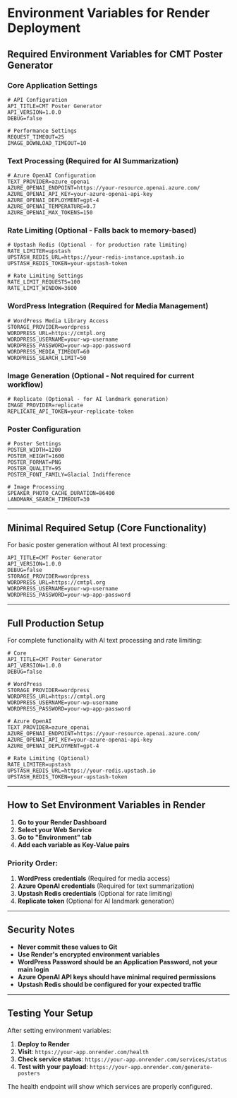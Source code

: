 # Environment Variables for Render Deployment

## Required Environment Variables for CMT Poster Generator

### **Core Application Settings**
```
# API Configuration
API_TITLE=CMT Poster Generator
API_VERSION=1.0.0
DEBUG=false

# Performance Settings
REQUEST_TIMEOUT=25
IMAGE_DOWNLOAD_TIMEOUT=10
```

### **Text Processing (Required for AI Summarization)**
```
# Azure OpenAI Configuration
TEXT_PROVIDER=azure_openai
AZURE_OPENAI_ENDPOINT=https://your-resource.openai.azure.com/
AZURE_OPENAI_API_KEY=your-azure-openai-api-key
AZURE_OPENAI_DEPLOYMENT=gpt-4
AZURE_OPENAI_TEMPERATURE=0.7
AZURE_OPENAI_MAX_TOKENS=150
```

### **Rate Limiting (Optional - Falls back to memory-based)**
```
# Upstash Redis (Optional - for production rate limiting)
RATE_LIMITER=upstash
UPSTASH_REDIS_URL=https://your-redis-instance.upstash.io
UPSTASH_REDIS_TOKEN=your-upstash-token

# Rate Limiting Settings
RATE_LIMIT_REQUESTS=100
RATE_LIMIT_WINDOW=3600
```

### **WordPress Integration (Required for Media Management)**
```
# WordPress Media Library Access
STORAGE_PROVIDER=wordpress
WORDPRESS_URL=https://cmtpl.org
WORDPRESS_USERNAME=your-wp-username
WORDPRESS_PASSWORD=your-wp-app-password
WORDPRESS_MEDIA_TIMEOUT=60
WORDPRESS_SEARCH_LIMIT=50
```

### **Image Generation (Optional - Not required for current workflow)**
```
# Replicate (Optional - for AI landmark generation)
IMAGE_PROVIDER=replicate
REPLICATE_API_TOKEN=your-replicate-token
```

### **Poster Configuration**
```
# Poster Settings
POSTER_WIDTH=1200
POSTER_HEIGHT=1600
POSTER_FORMAT=PNG
POSTER_QUALITY=95
POSTER_FONT_FAMILY=Glacial Indifference

# Image Processing
SPEAKER_PHOTO_CACHE_DURATION=86400
LANDMARK_SEARCH_TIMEOUT=30
```

---

## **Minimal Required Setup (Core Functionality)**

For basic poster generation without AI text processing:

```
API_TITLE=CMT Poster Generator
API_VERSION=1.0.0
DEBUG=false
STORAGE_PROVIDER=wordpress
WORDPRESS_URL=https://cmtpl.org
WORDPRESS_USERNAME=your-wp-username
WORDPRESS_PASSWORD=your-wp-app-password
```

---

## **Full Production Setup**

For complete functionality with AI text processing and rate limiting:

```
# Core
API_TITLE=CMT Poster Generator
API_VERSION=1.0.0
DEBUG=false

# WordPress
STORAGE_PROVIDER=wordpress
WORDPRESS_URL=https://cmtpl.org
WORDPRESS_USERNAME=your-wp-username
WORDPRESS_PASSWORD=your-wp-app-password

# Azure OpenAI
TEXT_PROVIDER=azure_openai
AZURE_OPENAI_ENDPOINT=https://your-resource.openai.azure.com/
AZURE_OPENAI_API_KEY=your-azure-openai-api-key
AZURE_OPENAI_DEPLOYMENT=gpt-4

# Rate Limiting (Optional)
RATE_LIMITER=upstash
UPSTASH_REDIS_URL=https://your-redis.upstash.io
UPSTASH_REDIS_TOKEN=your-upstash-token
```

---

## **How to Set Environment Variables in Render**

1. **Go to your Render Dashboard**
2. **Select your Web Service**
3. **Go to "Environment" tab**
4. **Add each variable as Key-Value pairs**

### **Priority Order:**
1. **WordPress credentials** (Required for media access)
2. **Azure OpenAI credentials** (Required for text summarization)
3. **Upstash Redis credentials** (Optional for rate limiting)
4. **Replicate token** (Optional for AI landmark generation)

---

## **Security Notes**

- **Never commit these values to Git**
- **Use Render's encrypted environment variables**
- **WordPress Password should be an Application Password, not your main login**
- **Azure OpenAI API keys should have minimal required permissions**
- **Upstash Redis should be configured for your expected traffic**

---

## **Testing Your Setup**

After setting environment variables:

1. **Deploy to Render**
2. **Visit**: `https://your-app.onrender.com/health`
3. **Check service status**: `https://your-app.onrender.com/services/status`
4. **Test with your payload**: `https://your-app.onrender.com/generate-posters`

The health endpoint will show which services are properly configured.
